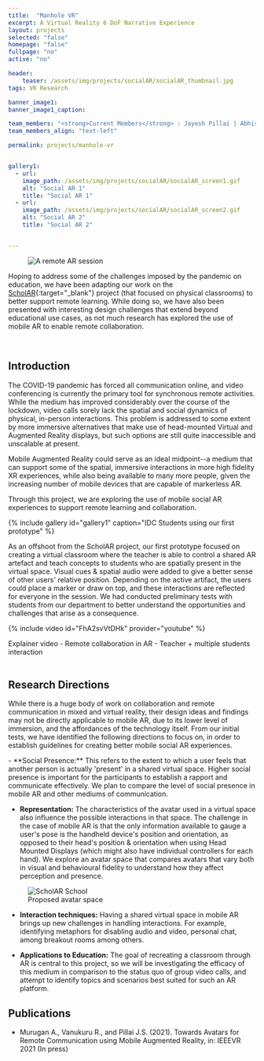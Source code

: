 ```yaml
---
title:  "Manhole VR"
excerpt: A Virtual Reality 6 DoF Narrative Experience
layout: projects
selected: "false"
homepage: "false"
fullpage: "no"
active: "no"

header:
    teaser: /assets/img/projects/socialAR/socialAR_thumbnail.jpg
tags: VR Research

banner_image1: 
banner_image1_caption:

team_members: "<strong>Current Members</strong> : Jayesh Pillai | Abhishek Verma | Banda Shiva Teja | Uttham Prakash | Ananda Bathena"
team_members_align: "text-left"

permalink: projects/manhole-vr


gallery1:
  - url: 
    image_path: /assets/img/projects/socialAR/socialAR_screen1.gif
    alt: "Social AR 1"
    title: "Social AR 1"
  - url: 
    image_path: /assets/img/projects/socialAR/socialAR_screen2.gif
    alt: "Social AR 2"
    title: "Social AR 2"


---
```


<figure class="align-center" style="width:100%;">
  <img src="{{ site.url }}{{ site.baseurl }}/assets/img/projects/socialAR/socialAR_banner.jpg" alt="A remote AR session">
</figure> 

Hoping to address some of the challenges imposed by the pandemic on education, we have been adapting our work on the [ScholAR](/projects/scholar){:target="_blank"} project (that focused on physical classrooms) to better support remote learning. While doing so, we have also been presented with interesting design challenges that extend beyond educational use cases, as not much research has explored the use of mobile AR to enable remote collaboration.

<br>

## Introduction

The COVID-19 pandemic has forced all communication online, and video conferencing is currently the primary tool for synchronous remote activities. While the medium has improved considerably over the course of the lockdown, video calls sorely lack the spatial and social dynamics of physical, in-person interactions. This problem is addressed to some extent by more immersive alternatives that make use of head-mounted Virtual and Augmented Reality displays, but such options are still quite inaccessible and unscalable at present.

Mobile Augmented Reality could serve as an ideal midpoint--a medium that can support some of the spatial, immersive interactions in more high fidelity XR experiences, while also being available to many more people, given the increasing number of mobile devices that are capable of markerless AR.

Through this project, we are exploring the use of mobile social AR experiences to support remote learning and collaboration. 

{% include gallery id="gallery1" caption="IDC Students using our first prototype" %}

As an offshoot from the ScholAR project, our first prototype focused on creating a virtual classroom where the teacher is able to control a shared AR artefact and teach concepts to students who are spatially present in the virtual space. Visual cues & spatial audio were added to give a better sense of other users' relative position. Depending on the active artifact, the users could place a marker or draw on top, and these interactions are reflected for everyone in the session. We had conducted preliminary tests with students from our department to better understand the opportunities and challenges that arise as a consequence. 

{% include video id="FhA2svVtDHk" provider="youtube" %}
<figcaption>Explainer video - Remote collaboration in AR - Teacher + multiple students interaction</figcaption>
<br> 

## Research Directions

While there is a huge body of work on collaboration and remote communication in mixed and virtual reality, their design ideas and findings may not be directly applicable to mobile AR, due to its lower level of immersion, and the affordances of the technology itself. From our initial tests, we have identified the following directions to focus on, in order to establish guidelines for creating better mobile social AR experiences.

<div class="ulist" markdown="1">
- **Social Presence:** This refers to the extent to which a user feels that another person is actually 'present' in a shared virtual space. Higher social presence is important for the participants to establish a rapport and communicate effectively. We plan to compare the level of social presence in mobile AR and other mediums of communication.

- **Representation:** The characteristics of the avatar used in a virtual space also influence the possible interactions in that space. The challenge in the case of mobile AR is that the only information available to gauge a user's pose is the handheld device's position and orientation, as opposed to their head's position & orientation when using Head Mounted Displays (which might also have individual controllers for each hand). We explore an avatar space that compares avatars that vary both in visual and behavioural fidelity to understand how they affect perception and presence.

<figure class="align-center" style="width:100%;">
  <img src="{{ site.url }}{{ site.baseurl }}\assets\img\projects\socialAR\avatarspacereduced.png" alt="ScholAR School">
  <figcaption>Proposed avatar space</figcaption>
</figure> 

- **Interaction techniques:** Having a shared virtual space in mobile AR brings up new challenges in handling interactions. For example, identifying metaphors for disabling audio and video, personal chat, among breakout rooms among others.

- **Applications to Education:** The goal of recreating a classroom through AR is central to this project, so we will be investigating the efficacy of this medium in comparison to the status quo of group video calls, and attempt to identify topics and scenarios best suited for such an AR platform.

</div>

## Publications

- Murugan A., Vanukuru R., and Pillai J.S. (2021). Towards Avatars for Remote Communication using Mobile Augmented Reality, in: IEEEVR 2021 (In press)





